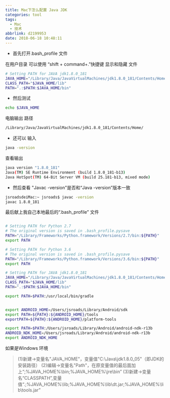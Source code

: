 ```yaml
---
title: Mac下怎么配置 Java JDK
categories: tool
tags:
  - Mac
  - 技术
abbrlink: d2199953
date: 2018-06-18 10:48:11
---
```


- 首先打开.bash_profile 文件

在用户目录 可以使用 “shift + command+.”快捷键 显示和隐藏 文件

<!-- more -->

```bash
# Setting PATH for JAVA jdk1.8.0_181
JAVA_HOME="/Library/Java/JavaVirtualMachines/jdk1.8.0_181/Contents/Home/"
CLASS_PATH="$JAVA_HOME/lib"
PATH=".:$PATH:$JAVA_HOME/bin"
```

- 然后测试

```bash
echo $JAVA_HOME
```

电脑输出 路径

```bash
/Library/Java/JavaVirtualMachines/jdk1.8.0_181/Contents/Home/
```

- 还可以 输入 

```bash
java -version
```

查看输出

```bash
java version "1.8.0_181"
Java(TM) SE Runtime Environment (build 1.8.0_181-b13)
Java HotSpot(TM) 64-Bit Server VM (build 25.181-b13, mixed mode)
```

- 然后查看 "Javac -version"是否和“Java -version”版本一致

```bash
jsroadsdeiMac:~ jsroads$ javac -version
javac 1.8.0_181
```

最后献上我自己本地最后的“.bash_profile” 文件

```bash

# Setting PATH for Python 2.7
# The original version is saved in .bash_profile.pysave
PATH="/Library/Frameworks/Python.framework/Versions/2.7/bin:${PATH}"
export PATH

# Setting PATH for Python 3.6
# The original version is saved in .bash_profile.pysave
PATH="/Library/Frameworks/Python.framework/Versions/3.6/bin:${PATH}"
export PATH

# Setting PATH for JAVA jdk1.8.0_181
JAVA_HOME="/Library/Java/JavaVirtualMachines/jdk1.8.0_181/Contents/Home"
CLASS_PATH="$JAVA_HOME/lib"
PATH=".:$PATH:$JAVA_HOME/bin"

export PATH=$PATH:/usr/local/bin/gradle


export ANDROID_HOME=/Users/jsroads/Library/Android/sdk
export PATH=${PATH}:${ANDROID_HOME}/tools
exportPATH=${PATH}:${ANDROID_HOME}/platform-tools

export PATH=$PATH:/Users/jsroads/Library/Android/android-ndk-r13b
ANDROID_NDK_HOME=/Users/jsroads/Library/Android/android-ndk-r13b
export ANDROID_NDK_HOME 

```

如果是Windows 环境 

> (1)新建->变量名"JAVA_HOME"，变量值"C:\Java\jdk1.8.0_05"（即JDK的安装路径） 
> (2)编辑->变量名"Path"，在原变量值的最后面加上“;%JAVA_HOME%\bin;%JAVA_HOME%\jre\bin” 
> (3)新建->变量名“CLASSPATH”,变量值“.;%JAVA_HOME%\lib;%JAVA_HOME%\lib\dt.jar;%JAVA_HOME%\lib\tools.jar”

